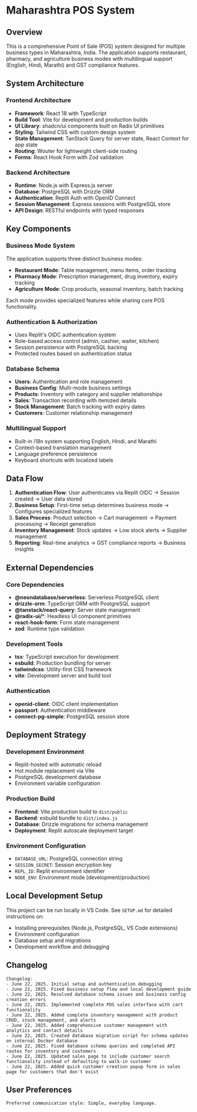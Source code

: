 # Maharashtra POS System

## Overview

This is a comprehensive Point of Sale (POS) system designed for multiple business types in Maharashtra, India. The application supports restaurant, pharmacy, and agriculture business modes with multilingual support (English, Hindi, Marathi) and GST compliance features.

## System Architecture

### Frontend Architecture
- **Framework**: React 18 with TypeScript
- **Build Tool**: Vite for development and production builds
- **UI Library**: shadcn/ui components built on Radix UI primitives
- **Styling**: Tailwind CSS with custom design system
- **State Management**: TanStack Query for server state, React Context for app state
- **Routing**: Wouter for lightweight client-side routing
- **Forms**: React Hook Form with Zod validation

### Backend Architecture
- **Runtime**: Node.js with Express.js server
- **Database**: PostgreSQL with Drizzle ORM
- **Authentication**: Replit Auth with OpenID Connect
- **Session Management**: Express sessions with PostgreSQL store
- **API Design**: RESTful endpoints with typed responses

## Key Components

### Business Mode System
The application supports three distinct business modes:
- **Restaurant Mode**: Table management, menu items, order tracking
- **Pharmacy Mode**: Prescription management, drug inventory, expiry tracking
- **Agriculture Mode**: Crop products, seasonal inventory, batch tracking

Each mode provides specialized features while sharing core POS functionality.

### Authentication & Authorization
- Uses Replit's OIDC authentication system
- Role-based access control (admin, cashier, waiter, kitchen)
- Session persistence with PostgreSQL backing
- Protected routes based on authentication status

### Database Schema
- **Users**: Authentication and role management
- **Business Config**: Multi-mode business settings
- **Products**: Inventory with category and supplier relationships
- **Sales**: Transaction recording with itemized details
- **Stock Management**: Batch tracking with expiry dates
- **Customers**: Customer relationship management

### Multilingual Support
- Built-in i18n system supporting English, Hindi, and Marathi
- Context-based translation management
- Language preference persistence
- Keyboard shortcuts with localized labels

## Data Flow

1. **Authentication Flow**: User authenticates via Replit OIDC → Session created → User data stored
2. **Business Setup**: First-time setup determines business mode → Configures specialized features
3. **Sales Process**: Product selection → Cart management → Payment processing → Receipt generation
4. **Inventory Management**: Stock updates → Low stock alerts → Supplier management
5. **Reporting**: Real-time analytics → GST compliance reports → Business insights

## External Dependencies

### Core Dependencies
- **@neondatabase/serverless**: Serverless PostgreSQL client
- **drizzle-orm**: TypeScript ORM with PostgreSQL support
- **@tanstack/react-query**: Server state management
- **@radix-ui/***: Headless UI component primitives
- **react-hook-form**: Form state management
- **zod**: Runtime type validation

### Development Tools
- **tsx**: TypeScript execution for development
- **esbuild**: Production bundling for server
- **tailwindcss**: Utility-first CSS framework
- **vite**: Development server and build tool

### Authentication
- **openid-client**: OIDC client implementation
- **passport**: Authentication middleware
- **connect-pg-simple**: PostgreSQL session store

## Deployment Strategy

### Development Environment
- Replit-hosted with automatic reload
- Hot module replacement via Vite
- PostgreSQL development database
- Environment variable configuration

### Production Build
- **Frontend**: Vite production build to `dist/public`
- **Backend**: esbuild bundle to `dist/index.js`
- **Database**: Drizzle migrations for schema management
- **Deployment**: Replit autoscale deployment target

### Environment Configuration
- `DATABASE_URL`: PostgreSQL connection string
- `SESSION_SECRET`: Session encryption key
- `REPL_ID`: Replit environment identifier
- `NODE_ENV`: Environment mode (development/production)

## Local Development Setup

This project can be run locally in VS Code. See `SETUP.md` for detailed instructions on:
- Installing prerequisites (Node.js, PostgreSQL, VS Code extensions)
- Environment configuration
- Database setup and migrations
- Development workflow and debugging

## Changelog
```
Changelog:
- June 22, 2025. Initial setup and authentication debugging
- June 22, 2025. Fixed business setup flow and local development guide
- June 22, 2025. Resolved database schema issues and business config creation errors
- June 22, 2025. Implemented complete POS sales interface with cart functionality
- June 22, 2025. Added complete inventory management with product CRUD, stock management, and alerts
- June 22, 2025. Added comprehensive customer management with analytics and contact details  
- June 22, 2025. Created database migration script for schema updates on internal Docker database
- June 22, 2025. Fixed database schema queries and completed API routes for inventory and customers
- June 22, 2025. Updated sales page to include customer search functionality instead of defaulting to walk-in customer
- June 22, 2025. Added quick customer creation popup form in sales page for customers that don't exist
```

## User Preferences
```
Preferred communication style: Simple, everyday language.
```